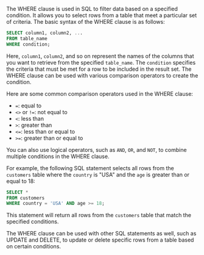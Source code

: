 The WHERE clause is used in SQL to filter data based on a specified condition. It allows you to select rows from a table that meet a particular set of criteria. The basic syntax of the WHERE clause is as follows:

```sql
SELECT column1, column2, ...
FROM table_name
WHERE condition;
```

Here, `column1`, `column2`, and so on represent the names of the columns that you want to retrieve from the specified `table_name`. The `condition` specifies the criteria that must be met for a row to be included in the result set. The WHERE clause can be used with various comparison operators to create the condition.

Here are some common comparison operators used in the WHERE clause:

-   `=`: equal to
-   `<>` or `!=`: not equal to
-   `<`: less than
-   `>`: greater than
-   `<=`: less than or equal to
-   `>=`: greater than or equal to

You can also use logical operators, such as `AND`, `OR`, and `NOT`, to combine multiple conditions in the WHERE clause.

For example, the following SQL statement selects all rows from the `customers` table where the `country` is "USA" and the `age` is greater than or equal to 18:

```sql
SELECT *
FROM customers
WHERE country = 'USA' AND age >= 18;
```

This statement will return all rows from the `customers` table that match the specified conditions.

The WHERE clause can be used with other SQL statements as well, such as UPDATE and DELETE, to update or delete specific rows from a table based on certain conditions.